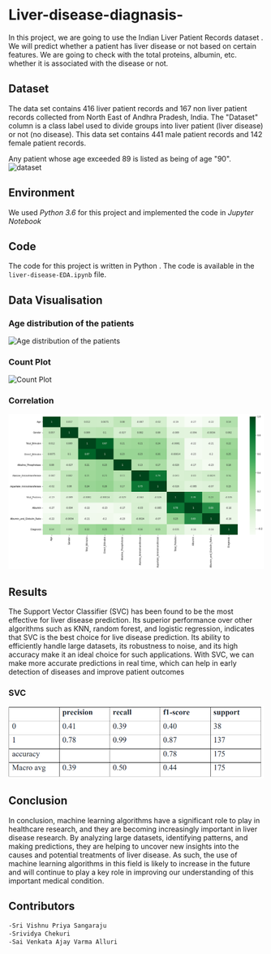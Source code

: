 # Liver-disease-diagnasis-

In this project, we are going to use the Indian Liver Patient Records dataset . We will predict whether a patient has liver disease or not based on certain features. We are going to check with the total proteins, albumin, etc. whether it is associated with the disease or not.

## Dataset
The data set contains 416 liver patient records and 167 non liver patient records collected from North East of Andhra Pradesh, India. The "Dataset" column is a class label used to divide groups into liver patient (liver disease) or not (no disease). This data set contains 441 male patient records and 142 female patient records.

Any patient whose age exceeded 89 is listed as being of age "90".
![dataset](https://user-images.githubusercontent.com/115123767/236369336-cdc514ac-f5cf-474c-ba30-babd819b1713.png)



## Environment
We used *Python 3.6* for this project and implemented the code in *Jupyter Notebook*

## Code

The code for this project is written in Python . The code is available in the `liver-disease-EDA.ipynb` file. 

## Data Visualisation
### Age distribution of the patients
![Age distribution of the patients](https://user-images.githubusercontent.com/115123767/236368862-e6358cdd-d969-4352-a22d-d65eefda8390.png)

### Count Plot
![Count Plot](https://user-images.githubusercontent.com/115123767/236368873-6a094e40-61b5-4e7b-972d-eec4237a477c.png)

### Correlation
![Correlation](Correlation.png)

## Results
The Support Vector Classifier (SVC) has been found to be the most effective for liver disease prediction. Its superior performance over other algorithms such as KNN, random forest, and logistic regression, indicates that SVC is the best choice for live disease prediction. Its ability to efficiently handle large datasets, its robustness to noise, and its high accuracy make it an ideal choice for such applications. With SVC, we can make more accurate predictions in real time, which can help in early detection of diseases and improve patient outcomes

### SVC
![SVC](svc.png)


## Conclusion
In conclusion, machine learning algorithms have a significant role to play in healthcare research, and they are becoming increasingly important in liver disease research. By analyzing large datasets, identifying patterns, and making predictions, they are helping to uncover new insights into the causes and potential treatments of liver disease. As such, the use of machine learning algorithms in this field is likely to increase in the future and will continue to play a key role in improving our understanding of this important medical condition.

## Contributors

	-Sri Vishnu Priya Sangaraju
	-Srividya Chekuri
	-Sai Venkata Ajay Varma Alluri

